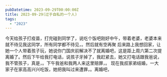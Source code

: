 ```yaml
---
pubDatetime: 2023-09-29T00:00:00Z
title: 2023-09-29(过于自私的一个人)
tags:
  - "2023"
---
```


今天给孩子打疫苗，打完碰到同学了，说吃个饭吧刚好中午，带着老婆，老婆本来就不待见我这同学，所有同学都不待见，。然后就有空再聚
后来路上我想回家，让她一个人带着孩子玩，她说你门国庆前解决不了就离婚吧，这是距上周六第二次提离婚了。然后下午给我打电话，说孩子牙掉了，我赶紧去，她又打电话跟我爸说，我不管孩子，真是，。下午我爸和我两人来这里赔罪，。  现在我叔家弟结婚，一大家子在家高高兴兴吃饭，她把我叫过来遭罪，。离婚吧，

